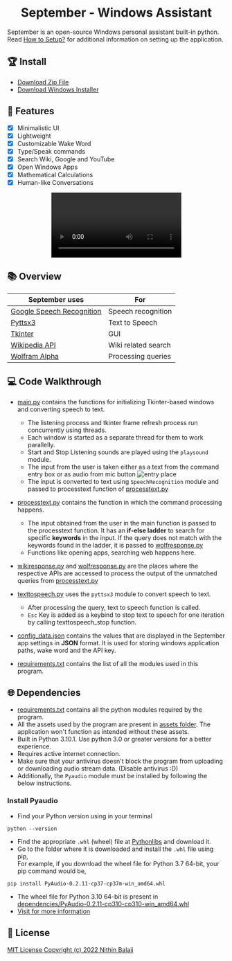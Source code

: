 <h1 align = "center">September - Windows Assistant</h1>

September is an open-source Windows personal assistant built-in python. Read [How to Setup?](docs/README.md) for additional information on setting up the application. 

## 🏆 Install

+ [Download Zip File](https://github.com/thenithinbalaji/September-Assistant/releases/download/v1.0.0/September.zip)
+ [Download Windows Installer](https://github.com/thenithinbalaji/September-Assistant/releases/download/v1.0.1/Septemberv1.0.1-Setup.exe)


## 🔮 Features 

+ [x] Minimalistic UI
+ [x] Lightweight 
+ [x] Customizable Wake Word
+ [x] Type/Speak commands
+ [x] Search Wiki, Google and YouTube
+ [x] Open Windows Apps
+ [x] Mathematical Calculations 
+ [x] Human-like Conversations  

<p align = "center">
  <video src = "https://user-images.githubusercontent.com/73932121/154417750-2b43a0e7-2d89-44d6-8ad5-f0ebb3f32ad1.mp4">Sample Video</video>
</p>

## 📚 Overview

| September uses                                                       | For                      |
| -----------                                                          | -----------              |
| [Google Speech Recognition](https://cloud.google.com/speech-to-text) | Speech recognition       |
| [Pyttsx3](https://pypi.org/project/pyttsx3/)                         | Text to Speech           |
| [Tkinter](https://docs.python.org/3/library/tkinter.html)            | GUI                      |
| [Wikipedia API](https://pypi.org/project/wikipedia/)                 | Wiki related search      |
| [Wolfram Alpha](https://www.wolframalpha.com/)                       | Processing queries       |

## 💻 Code Walkthrough

+ [main.py](main.py) contains the functions for initializing Tkinter-based windows and converting speech to text.  
  + The listening process and tkinter frame refresh process run concurrently using threads.       
  + Each window is started as a separate thread for them to work parallelly.      
  + Start and Stop Listening sounds are played using the `playsound` module.
  + The input from the user is taken either as a text from the command entry box or as audio from mic button
![entry place](https://user-images.githubusercontent.com/73932121/154352815-6bc467bf-bc62-4409-bbac-210a00037a62.png)
  + The input is converted to text using `SpeechRecognition` module and passed to processtext function of [processtext.py](processtext.py)
  

+ [processtext.py](processtext.py) contains the function in which the command processing happens.       
  + The input obtained from the user in the main function is passed to the processtext function. It has an **if-else ladder** to search for specific **keywords** in the input. If the query does not match with the keywords found in the ladder, it is passed to [wolfresponse.py](wolfresponse.py)
  + Functions like opening apps, searching web happens here. 
    
+ [wikiresponse.py](wikiresponse.py) and [wolfresponse.py](wolfresponse.py) are the places where the respective APIs are accessed to process the output of the unmatched queries from [processtext.py](processtext.py)

+ [texttospeech.py](texttospeech.py) uses the `pyttsx3` module to convert speech to text. 
  + After processing the query, text to speech function is called.    
  + `Esc` Key is added as a keybind to stop text to speech for one iteration by calling texttospeech_stop function. 

+ [config_data.json](config_data.json) contains the values that are displayed in the September app settings in **JSON** format. It is used for storing windows application paths, wake word and the API key. 

+ [requirements.txt](requirements.txt) contains the list of all the modules used in this program. 

## 🌐 Dependencies

+ [requirements.txt](requirements.txt) contains all the python modules required by the program.
+ All the assets used by the program are present in [assets folder](assets). The application won't function as intended without these assets.
+ Built in Python 3.10.1. Use python 3.0 or greater versions for a better experience. 
+ Requires active internet connection. 
+ Make sure that your antivirus doesn't block the program from uploading or downloading audio stream data. (Disable antivirus :D)
+ Additionally, the `Pyaudio` module must be installed by following the below instructions. 

### Install Pyaudio

+ Find your Python version using in your terminal
```
python --version
```
+ Find the appropriate `.whl` (wheel) file at [Pythonlibs](https://www.lfd.uci.edu/~gohlke/pythonlibs/#pyaudio) and download it.
+ Go to the folder where it is downloaded and install the `.whl` file using pip,        
For example, if you download the wheel file for Python 3.7 64-bit, your pip command would be,     
```
pip install PyAudio-0.2.11-cp37-cp37m-win_amd64.whl
```
+ The wheel file for Python 3.10 64-bit is present in [dependencies/PyAudio-0.2.11-cp310-cp310-win_amd64.whl](dependencies/PyAudio-0.2.11-cp310-cp310-win_amd64.whl)
+ [Visit for more information](https://stackoverflow.com/a/55630212)


## 📝 License
[MIT License Copyright (c) 2022 Nithin Balaji](LICENSE.md)


